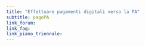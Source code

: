 ```yaml
---
title: "Effettuare pagamenti digitali verso la PA"
subtitle: pagoPA
link_forum:
link_faq:
link_piano_triennale:
---
```

